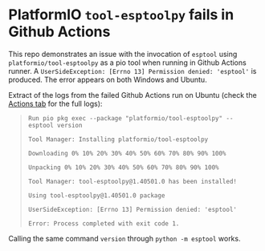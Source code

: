 # PlatformIO `tool-esptoolpy` fails in Github Actions

This repo demonstrates an issue with the invocation of `esptool` using `platformio/tool-esptoolpy` as a pio tool when running in Github Actions runner. A `UserSideException: [Errno 13] Permission denied: 'esptool'` is produced. The error appears on both Windows and Ubuntu.

Extract of the logs from the failed Github Actions run on Ubuntu (check the [Actions tab](/actions) for the full logs):

> `Run pio pkg exec --package "platformio/tool-esptoolpy" -- esptool version`
>
> `Tool Manager: Installing platformio/tool-esptoolpy`
>
> `Downloading 0% 10% 20% 30% 40% 50% 60% 70% 80% 90% 100%`
>
> `Unpacking 0% 10% 20% 30% 40% 50% 60% 70% 80% 90% 100%`
>
> `Tool Manager: tool-esptoolpy@1.40501.0 has been installed!`
>
> `Using tool-esptoolpy@1.40501.0 package`
>
> `UserSideException: [Errno 13] Permission denied: 'esptool'`
>
> `Error: Process completed with exit code 1.`

Calling the same command `version` through `python -m esptool` works.
